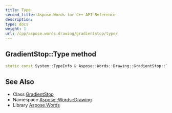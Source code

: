 ```yaml
---
title: Type
second_title: Aspose.Words for C++ API Reference
description: 
type: docs
weight: 1
url: /cpp/aspose.words.drawing/gradientstop/type/
---
```

## GradientStop::Type method




```cpp
static const System::TypeInfo & Aspose::Words::Drawing::GradientStop::Type()
```

## See Also

* Class [GradientStop](../)
* Namespace [Aspose::Words::Drawing](../../)
* Library [Aspose.Words](../../../)
